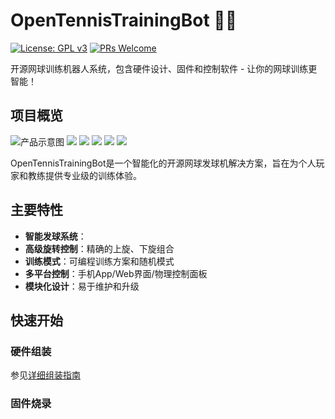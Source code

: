 # OpenTennisTrainingBot 🎾🤖

[![License: GPL v3](https://img.shields.io/badge/License-GPLv3-blue.svg)](https://www.gnu.org/licenses/gpl-3.0)
[![PRs Welcome](https://img.shields.io/badge/PRs-welcome-brightgreen.svg)](http://makeapullrequest.com)

开源网球训练机器人系统，包含硬件设计、固件和控制软件 - 让你的网球训练更智能！

## 项目概览

![产品示意图](media/images/prototyping_01.jpg)
![](media/images/prototyping_02.jpg)
![](media/images/prototyping_03.jpg)
![](media/images/prototyping_03.jpg)
![](media/images/prototyping_04.jpg)
![](media/images/prototyping_05.jpg)

OpenTennisTrainingBot是一个智能化的开源网球发球机解决方案，旨在为个人玩家和教练提供专业级的训练体验。

## 主要特性

- **智能发球系统**：
- **高级旋转控制**：精确的上旋、下旋组合
- **训练模式**：可编程训练方案和随机模式
- **多平台控制**：手机App/Web界面/物理控制面板
- **模块化设计**：易于维护和升级

## 快速开始

### 硬件组装
参见[详细组装指南](docs/assembly_guide/README.md)

### 固件烧录

